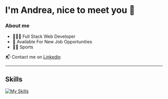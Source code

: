 <h1>I'm Andrea, nice to meet you 👋</h1>

### About me

- 👨🏻‍💻 Full Stack Web Developer
- 💼 Available For New Job Opportunities
- 🏃🏻 Sports

📬 Contact me on [Linkedin](https://www.linkedin.com/in/andrea-serra-b914ba285)

---

<h2>Skills</h2>

[![My Skills](https://skillicons.dev/icons?i=html,css,js,bootstrap,sass,tailwind,vue,vite,php,mysql,laravel,figma,git,postman,autocad)](https://skillicons.dev)
